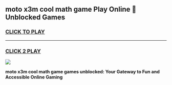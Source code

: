 
## moto x3m cool math game Play Online 👋 Unblocked Games
<h3>
<a href="https://news.freeplayer.one?title=moto_x3m_cool_math_game&ref=17CMG">CLICK TO PLAY</a></h3>
<hr>

<h3>
<a href="https://news.freeplayer.one?title=moto_x3m_cool_math_game&ref=17CMG">CLICK 2 PLAY</a>
  
</h3>

<a href="https://news.freeplayer.one?title=moto_x3m_cool_math_game&ref=17CMG/"><img src="https://clearcache.store/games.png"></a>


**moto x3m cool math game games unblocked: Your Gateway to Fun and Accessible Online Gaming**
